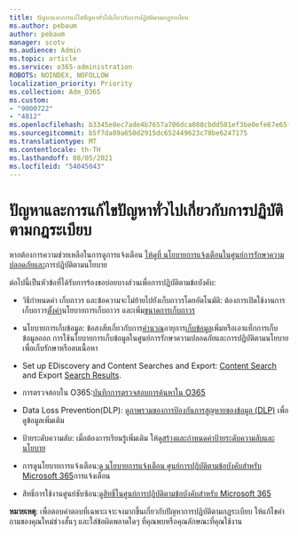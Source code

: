 ```yaml
---
title: ปัญหาและการแก้ไขปัญหาทั่วไปเกี่ยวกับการปฏิบัติตามกฎระเบียบ
ms.author: pebaum
author: pebaum
manager: scotv
ms.audience: Admin
ms.topic: article
ms.service: o365-administration
ROBOTS: NOINDEX, NOFOLLOW
localization_priority: Priority
ms.collection: Adm_O365
ms.custom:
- "9000722"
- "4812"
ms.openlocfilehash: b3345e8ec7ade4b7657a706dca088cbdd501ef3be0efe67e65facdabbaf5c98a
ms.sourcegitcommit: b5f7da89a650d2915dc652449623c78be6247175
ms.translationtype: MT
ms.contentlocale: th-TH
ms.lasthandoff: 08/05/2021
ms.locfileid: "54045043"
---
```

# <a name="compliance-common-issues-and-resolutions"></a>ปัญหาและการแก้ไขปัญหาทั่วไปเกี่ยวกับการปฏิบัติตามกฎระเบียบ

หากต้องการความช่วยเหลือในการดูการแจ้งเตือน [ให้ดูที่ นโยบายการแจ้งเตือนในศูนย์การรักษาความปลอดภัยและ](/microsoft-365/compliance/alert-policies)การปฏิบัติตามนโยบาย

ต่อไปนี้เป็นหัวข้อที่ได้รับการร้องขอบ่อยบางส่วนเพื่อการปฏิบัติตามข้อบังคับ:

- วิธีกําหนดค่า เก็บถาวร และข้อความจะไม่ย้ายไปยังเก็บถาวรโดยอัตโนมัติ: ต้องการเปิดใช้งานการเก็บถาวร[ตั้งค่า](/microsoft-365/compliance/set-up-an-archive-and-deletion-policy-for-mailboxes)นโยบายการเก็บถาวร และเพิ่ม[ขนาดการเก็บถาวร](/microsoft-365/compliance/enable-unlimited-archiving)

- นโยบายการเก็บข้อมูล: ข้อสงสัยเกี่ยวกับการ[คํานวณ](/exchange/security-and-compliance/messaging-records-management/retention-age)อายุการ[เก็บข้อมูล](/exchange/security-and-compliance/messaging-records-management/add-or-remove-retention-tags)เพิ่มหรือเอาแท็ก[](/exchange/security-and-compliance/messaging-records-management/create-a-retention-policy)การเก็บข้อมูลออก การใช้นโยบายการเก็บข้อมูลในศูนย์การรักษาความปลอดภัยและการปฏิบัติตามนโยบายเพื่อเก็บรักษาหรือลบเนื้อหา

- Set up EDiscovery and Content Searches and Export: [Content Search](/microsoft-365/compliance/content-search) and Export [Search Results](/microsoft-365/compliance/export-search-results).

- การตรวจสอบใน O365:[บันทึกการตรวจสอบการค้นหาใน O365](/microsoft-365/compliance/search-the-audit-log-in-security-and-compliance)

- Data Loss Prevention(DLP): [ดูภาพรวมของการป้องกันการสูญหายของข้อมูล (DLP)](/microsoft-365/compliance/data-loss-prevention-policies) เพื่อดูข้อมูลเพิ่มเติม
 
- ป้ายระดับความลับ: เมื่อต้องการเรียนรู้เพิ่มเติม ให้ดู[สร้างและกําหนดค่าป้ายระดับความลับและนโยบาย](/microsoft-365/compliance/create-sensitivity-labels)

- การดูนโยบายการแจ้งเตือน:[ดู นโยบายการแจ้งเตือน ศูนย์การปฏิบัติตามข้อบังคับสําหรับ Microsoft 365](/microsoft-365/compliance/alert-policies)การแจ้งเตือน

- สิทธิ์การใช้งานศูนย์ซับซ้อน:[ดูสิทธิ์ในศูนย์การปฏิบัติตามข้อบังคับสําหรับ Microsoft 365](/microsoft-365/compliance/microsoft-365-compliance-center-permissions)

**หมายเหตุ**: เพื่อตอบคําตอบที่เฉพาะเจาะจงมากขึ้นเกี่ยวกับปัญหาการปฏิบัติตามกฎระเบียบ ให้แก้ไขคําถามของคุณใหม่ช่วงสั้นๆ และใส่ข้อผิดพลาดใดๆ ที่คุณพบหรือคุณลักษณะที่คุณใช้งาน
